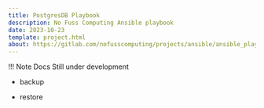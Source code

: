 ```yaml
---
title: PostgresDB Playbook
description: No Fuss Computing Ansible playbook
date: 2023-10-23
template: project.html
about: https://gitlab.com/nofusscomputing/projects/ansible/ansible_playbooks
---
```


!!! Note
    Docs Still under development

- backup

- restore